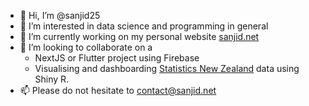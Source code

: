 - 👋 Hi, I’m @sanjid25
- 👀 I’m interested in data science and programming in general
- 🌱 I’m currently working on my personal website [sanjid.net](sanjid.net)
- 💞️ I’m looking to collaborate on a 
  - NextJS or Flutter project using Firebase
  - Visualising and dashboarding [Statistics New Zealand](https://www.stats.govt.nz/) data using Shiny R.
- 📫 Please do not hesitate to contact@sanjid.net

<!---
sanjid25/sanjid25 is a ✨ special ✨ repository because its `README.md` (this file) appears on your GitHub profile.
You can click the Preview link to take a look at your changes.
--->
